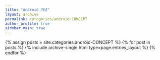 ```yaml
---
title: "Android 개념"
layout: archive
permalink: categories/android-CONCEPT
author_profile: true
sidebar_main: true
---
```



{% assign posts = site.categories.android-CONCEPT %}
{% for post in posts %} {% include archive-single.html type=page.entries_layout %} {% endfor %}